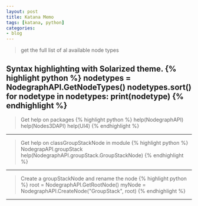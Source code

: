 ```yaml
---
layout: post
title: Katana Memo 
tags: [katana, python]
categories:
- blog
---
```


> get the full list of al available node types

Syntax highlighting with Solarized theme.
{% highlight python %}
nodetypes = NodegraphAPI.GetNodeTypes()
nodetypes.sort()
for nodetype in nodetypes:
    print(nodetype)
{% endhighlight %}
---

> Get help on packages
{% highlight python %}
 help(NodegraphAPI)
 help(Nodes3DAPI)
 help(UI4)
{% endhighlight %}
---

> Get help on classGroupStackNode in module
{% highlight python %}
 NodegrapAPI.groupStack
 help(NodegraphAPI.groupStack.GroupStackNode)
{% endhighlight %}
---

> Create a groupStackNode and rename the node
{% highlight python %}
root = NodegraphAPI.GetRootNode()
myNode = NodegraphAPI.CreateNode("GroupStack", root)
{% endhighlight %}
---




